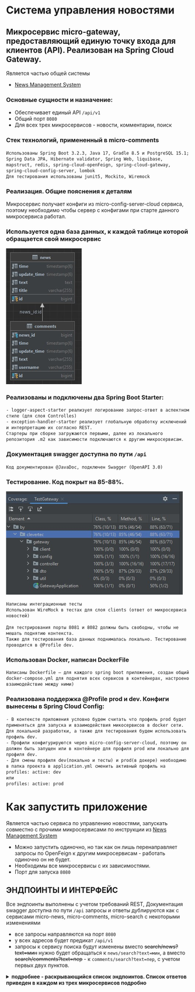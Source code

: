 # Система управления новостями

## Микросервис micro-gateway, предоставляющий единую точку входа для клиентов (API). Реализован на Spring Cloud Gateway.

Является частью общей системы
- [ News Management System](https://github.com/rusakovich-viktar/news-management-system/tree/develop)

### Основные сущности и назначение:

- Обеспечивает единый API `/api/v1`
- Общий порт `8080`
- Для всех трех микросервисов - новости, комментарии, поиск

### Стек технологий, примененный в micro-comments

	Использованы Spring Boot 3.2.3, Java 17, Gradle 8.5 и PostgreSQL 15.1; 
    Spring Data JPA, Hibernate validator, Spring Web, liquibase, mapstruct, redis, spring-cloud-openFeign, spring-cloud-gateway, spring-cloud-config-server, lombok
    Для тестирования использованы junit5, Mockito, Wiremock

### Реализация. Общие пояснения к деталям

Микросервис получает конфиги из micro-config-server-cloud сервиса, поэтому необходимо чтобы сервер с конфигами при
старте данного микросервиса работал.

### Используется одна база данных, к каждой таблице которой обращается свой микросервис

![структура](https://github.com/rusakovich-viktar/NMS-resourses/raw/rusakovich-viktar-patch-1/Снимок%20экрана%202024-03-04%20151246.jpg)

### Реализованы и подключены два Spring Boot Starter:

```
- logger-aspect-starter реализует логирование запрос-ответ в аспектном стиле (для слоя Controlles)
- exception-handler-starter реализует глобальную обработку исключений и интерпретацию их согласно REST.
Стартеры при сборке загружаются первыми, далее из локального репозитория .m2 как зависимости подключаются к другим микросервисам.
```

### Документация swagger доступна по пути `/api`

```
Код документирован @JavaDoc, подключен Swagger (OpenAPI 3.0)
```

### Тестирование. Код покрыт на 85-88%.

![news-coverage](https://github.com/rusakovich-viktar/NMS-resourses/raw/rusakovich-viktar-patch-1/gate-coverage.jpg)

 	Написаны интеграционные тесты
    Использован WireMock в тестах для слоя clients (ответ от микросервиса новостей)

    Для тестрирования порты 8081 и 8082 должны быть свободны, чтобы не мешать поднятию контекста.    
    Также для тестирования база данных поднималась локально. Тестирование проводится в @Profile dev.

### Использован Docker, написан DockerFile

```
Написаны Dockerfile – для каждого spring boot приложения, создан общий docker-compose.yml для поднятия всех сервисов в контейнерах, настроено взаимодействие между ними)
```
### Реализована поддержка @Profile prod и dev. Конфиги вынесены в Spring Cloud Config:
```
- В контексте приложения условно будем считать что профиль prod будет применяться для запуска и взаимодействия микосервисов в docker сети.
Для локальной разработки, а также для тестирования будем использовать профиль dev.
- Профили конфигурируются через micro-config-server-cloud, поэтому он должен быть запущен или в контейнере для профиля prod или локально для профиля dev.
- Для смены профиля dev(локально и тесты) и prod(в докере) необходимо в папка проекта в application.yml сменить активный профиль на 
profiles: active: dev 
или 
profiles: active: prod
```
# Как запустить приложение

Является частью сервиса по управлению новостями, запускать совместно с прочими микросервисами по инструкции
из [News Management System](https://github.com/rusakovich-viktar/news-management-system/tree/develop)

- Можно запустить одиночно, но так как он лишь перенаправляет запросы по OpenFeign к другим микросервисам - работать одиночно он не будет.
- Необходимы все микросервисы с их зависимостями.
- Порт для запуска `8080`

## ЭНДПОИНТЫ И ИНТЕРФЕЙС

Все эндпоинты выполнены с учетом требований REST, Документация swagger доступна по пути `/api`
запросы и ответы дублируются как с сервисами micro-news, micro-comments, micro-search с некоторыми изменениями
- все запросы направляются на порт `8080`
- у всех адресов будет предикат `/api/v1`
- запросы к сервису поиска будут изменены вместо ~~search/news?text=мин~~ нужно будет обращаться к `news/search?text=мин`, а вместо
  ~~search/comments?text=пер~~ - к `comments/search?text=пер`, с учетом первых двух пунктов.

<details>
 <summary><strong>
 подробнее - раскрывающийся список эндпоинтов. Список ответов приведен в каждом из трех микросервисов подробно
</strong></summary>


#### 1. Новости
- POST `http://localhost:8080/api/v1/news`
- GET `http://localhost:8080/api/v1/news`
- GET `http://localhost:8080/api/v1/news/{newsId}`
- PUT `http://localhost:8080/api/v1/news/{newsId}`
- DELETE `http://localhost:8080/api/v1/news/{newsId}`
- GET `http://localhost:8080/api/v1/news/{newsId}/comments`
#### 2. Комментарии
- POST `http://localhost:8080/api/v1/comments/news/{newsId}`
- GET `http://localhost:8080/api/v1/comments`
- GET `http://localhost:8080/api/v1/comments/{commentsId}`
- PUT `http://localhost:8080/api/v1/comments/{commentsId}`
- DELETE `http://localhost:8080/api/v1/comments/{commentsId}`
#### 3. Поиск
- GET `http://localhost:8080/api/v1/news/search?text={query}`
- GET `http://localhost:8080/api/v1/comments/search?text={query}`
</details>
